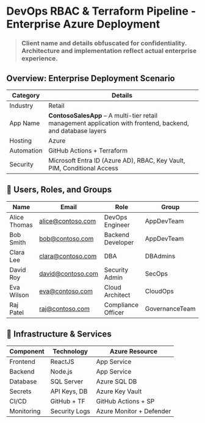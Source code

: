 # DevOps RBAC & Terraform Pipeline - Enterprise Azure Deployment
> ### Client name and details obfuscated for confidentiality. Architecture and implementation reflect actual enterprise experience.

## Overview: Enterprise Deployment Scenario

| Category     | Details                                                                 |
|--------------|-------------------------------------------------------------------------|
| Industry     | Retail                                                                  |
| App Name     | **ContosoSalesApp** – A multi-tier retail management application with frontend, backend, and database layers |
| Hosting      | Azure                                                                   |
| Automation   | GitHub Actions + Terraform                                              |
| Security     | Microsoft Entra ID (Azure AD), RBAC, Key Vault, PIM, Conditional Access |


## 👤 Users, Roles, and Groups

| Name         | Email             | Role               | Group          |
|--------------|-------------------|--------------------|----------------|
| Alice Thomas | alice@contoso.com | DevOps Engineer    | AppDevTeam     |
| Bob Smith    | bob@contoso.com   | Backend Developer  | AppDevTeam     |
| Clara Lee    | clara@contoso.com | DBA                | DBAdmins       |
| David Roy    | david@contoso.com | Security Admin     | SecOps         |
| Eva Wilson   | eva@contoso.com   | Cloud Architect    | CloudOps       |
| Raj Patel    | raj@contoso.com   | Compliance Officer | GovernanceTeam |


## 🔧 Infrastructure & Services

| Component   | Technology     | Azure Resource              |
|-------------|----------------|-----------------------------|
| Frontend    | ReactJS        | App Service                 |
| Backend     | Node.js        | App Service                 |
| Database    | SQL Server     | Azure SQL DB                |
| Secrets     | API Keys, DB   | Azure Key Vault             |
| CI/CD       | GitHub + TF    | GitHub Actions + SP         |
| Monitoring  | Security Logs  | Azure Monitor + Defender    |






